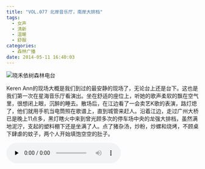 ```yaml
---
title: "VOL.077 北岸音乐厅，南岸大排档"
tags:
  - 女声
  - 清新
  - 温暖
  - 舒服
categories:
  - 森林广播
date: 2014-05-11 16:40:03
---
```


![晓禾依树森林电台](../../../images/radiocover/radio_077.jpg) 

Keren Ann的现场大概是我们到过的最安静的现场了，无论台上还是台下。这也是我们第一次在星海音乐厅看演出。坐在舒适的座位上，听她的歌声柔软的飘在空气里，很想闭上眼，沉醉的睡去。散场后，在江边看了一会卖艺K歌的表演，路灯熄了，他们就用手机当电筒照在歌谱上，直到城管来赶人。沿着江边，走过广州大桥已是晚上11点多，黑灯瞎火中来到曾光顾多次的停车场中央的龙强大排档，虽然满地泥泞，支起的塑料棚下还是坐满了人。点了猪杂汤，炒粉，炒螺和烧烤，不顾桌下肆虐的蚊子，两个人开始填饱空空的肚子。   

<audio id="audio" controls="" preload="none">
  <source id="mp3" src="http://www.coletree.com/radio/coletree_radio_077.mp3">
</audio>